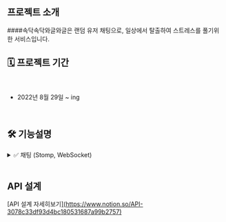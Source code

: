 ##  프로젝트 소개
####속닥속닥와글와글은 랜덤 유저 채팅으로, 일상에서 탈출하여 스트레스를 풀기위한 서비스입니다.<br/>

## 🗓 프로젝트 기간

<br>

* 2022년 8월 29일 ~ ing
  
<br>  

## :hammer_and_wrench: 기능설명


<details>
<summary> ✅ 채팅 (Stomp, WebSocket)</summary>
  
<div markdown="1">       

- 유저간 1 : 1 채팅방 생성
- 채팅 내용이 분 단위로 구분됨
- 좌측 채팅목록에서 기존 채팅중이던 목록을 확인할 수 있음
- 채팅 중 유저 채팅  
<!-- 
![채팅](https://user-images.githubusercontent.com/59018674/182070598-098dff0a-1d85-4a7f-a543-747b73ad3874.png)
 -->
</div>
</details>


<br>

##  API 설계

[API 설계 자세히보기][(https://www.notion.so/API-3078c33df93d4bc180531687a99b2757)](https://www.notion.so/API-bcb40afa27de44408b00e50a201d08a6)

